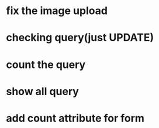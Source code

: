 # fix the image upload
# checking query(just UPDATE)
# count the query
# show all query
# add count attribute for form
